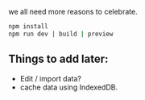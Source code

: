we all need more reasons to celebrate.

```sh
npm install
npm run dev | build | preview
```

## Things to add later:
- Edit / import data?
- cache data using IndexedDB.
